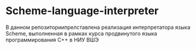 # Scheme-language-interpreter
В данном репозиториипрелставлена реализация интерпретатора языка Scheme, выполненная в рамках курса продвинутого языка программирования С++ в НИУ ВШЭ